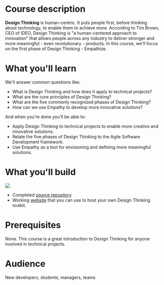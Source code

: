 # Course description
**Design Thinking** is human-centric. It puts people first, before thinking about technology, to enable them to achieve more.  According to Tim Brown, CEO of IDEO, Design Thinking is "a human-centered approach to innovation" that allows people across any industry to deliver stronger and more meaningful - even revolutionary - products.  In this course, we'll focus on the first phase of Design Thinking - Empathize.


# What you'll learn

We'll answer common questions like:
- What is Design Thinking and how does it apply to technical projects?
- What are the core principles of Design Thinking?
- What are the five commonly recognized phases of Design Thinking?
- How can we use Empathy to develop more innovative solutions?

And when you're done you'll be able to:
- Apply Design Thinking to technical projects to enable more creative and innovative solutions.
- Relate the five phases of Design Thinking to the Agile Software Development framework.
- Use Empathy as a tool for envisioning and defining more meaningful solutions.

# What you'll build

<p align="left">
  <img src="https://user-images.githubusercontent.com/57373296/75124677-d2c1b680-567e-11ea-9b72-bbce6099ea95.PNG" >
</p>

- Completed [source repository](https://github.com/githubtraining/design-thinking-phase-one-empathy/)
- Working [website](https://lmkeston.github.io/empathy-dev/) that you can use to host your own Design Thinking toolkit.

# Prerequisites
None. This course is a great introduction to Design Thinking for anyone involved in technical projects.

# Audience

New developers, students, managers, teams
